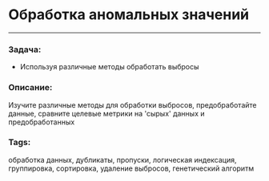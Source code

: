 # Обработка аномальных значений
---
### Задача:
- Используя различные методы обработать выбросы
### Описание:
Изучите различные методы для обработки выбросов, предобработайте данные, сравните целевые метрики на 'сырых' данных и предобработанных
### Tags:
обработка данных, дубликаты, пропуски, логическая индексация, группировка, сортировка, удаление выбросов, генетический алгоритм
